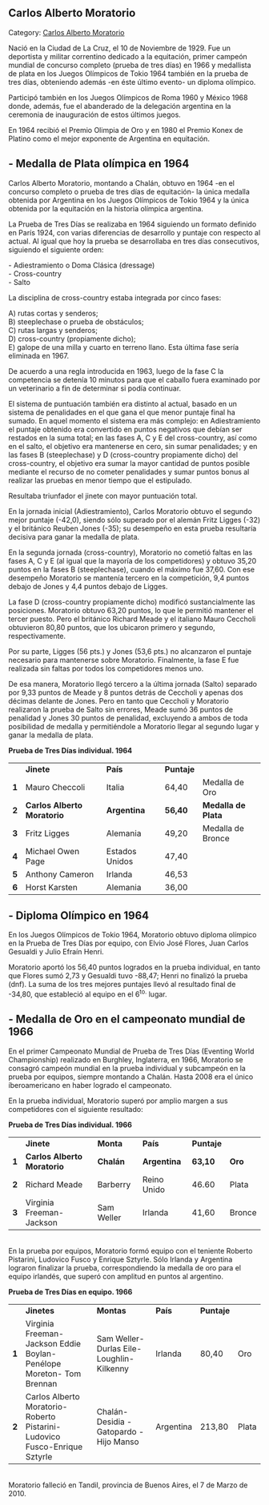 ## Carlos Alberto Moratorio

Category: [Carlos Alberto Moratorio](http://descubrircorrientes.com.ar/2012/index.php/3238-deportes/juegos-olimpicos/podio-correntino-en-las-olimpiadas/carlos-alberto-moratorio)

Nació en la Ciudad de La Cruz, el 10 de Noviembre de 1929. Fue un deportista y militar correntino dedicado a la equitación, primer campeón mundial de concurso completo (prueba de tres días) en 1966 y medallista de plata en los Juegos Olímpicos de Tokio 1964 también en la prueba de tres días, obteniendo además -en éste último evento- un diploma olímpico.

Participó también en los Juegos Olímpicos de Roma 1960 y México 1968 donde, además, fue el abanderado de la delegación argentina en la ceremonia de inauguración de estos últimos juegos.

En 1964 recibió el Premio Olimpia de Oro y en 1980 el Premio Konex de Platino como el mejor exponente de Argentina en equitación.

## **\- Medalla de Plata olímpica en 1964**

Carlos Alberto Moratorio, montando a Chalán, obtuvo en 1964 -en el concurso completo o prueba de tres días de equitación- la única medalla obtenida por Argentina en los Juegos Olímpicos de Tokio 1964 y la única obtenida por la equitación en la historia olímpica argentina.

La Prueba de Tres Días se realizaba en 1964 siguiendo un formato definido en París 1924, con varias diferencias de desarrollo y puntaje con respecto al actual. Al igual que hoy la prueba se desarrollaba en tres días consecutivos, siguiendo el siguiente orden:

\- Adiestramiento o Doma Clásica (dressage)  
\- Cross-country  
\- Salto

La disciplina de cross-country estaba integrada por cinco fases:

A) rutas cortas y senderos;  
B) steeplechase o prueba de obstáculos;  
C) rutas largas y senderos;  
D) cross-country (propiamente dicho);  
E) galope de una milla y cuarto en terreno llano. Esta última fase sería eliminada en 1967.

De acuerdo a una regla introducida en 1963, luego de la fase C la competencia se detenía 10 minutos para que el caballo fuera examinado por un veterinario a fin de determinar si podía continuar.

El sistema de puntuación también era distinto al actual, basado en un sistema de penalidades en el que gana el que menor puntaje final ha sumado. En aquel momento el sistema era más complejo: en Adiestramiento el puntaje obtenido era convertido en puntos negativos que debían ser restados en la suma total; en las fases A, C y E del cross-country, así como en el salto, el objetivo era mantenerse en cero, sin sumar penalidades; y en las fases B (steeplechase) y D (cross-country propiamente dicho) del cross-country, el objetivo era sumar la mayor cantidad de puntos posible mediante el recurso de no cometer penalidades y sumar puntos bonus al realizar las pruebas en menor tiempo que el estipulado.

Resultaba triunfador el jinete con mayor puntuación total.

En la jornada inicial (Adiestramiento), Carlos Moratorio obtuvo el segundo mejor puntaje (-42,0), siendo sólo superado por el alemán Fritz Ligges (-32) y el británico Reuben Jones (-35); su desempeño en esta prueba resultaría decisiva para ganar la medalla de plata.

En la segunda jornada (cross-country), Moratorio no cometió faltas en las fases A, C y E (al igual que la mayoría de los competidores) y obtuvo 35,20 puntos en la fases B (steeplechase), cuando el máximo fue 37,60. Con ese desempeño Moratorio se mantenía tercero en la competición, 9,4 puntos debajo de Jones y 4,4 puntos debajo de Ligges.

La fase D (cross-country propiamente dicho) modificó sustancialmente las posiciones. Moratorio obtuvo 63,20 puntos, lo que le permitió mantener el tercer puesto. Pero el británico Richard Meade y el italiano Mauro Ceccholi obtuvieron 80,80 puntos, que los ubicaron primero y segundo, respectivamente.

Por su parte, Ligges (56 pts.) y Jones (53,6 pts.) no alcanzaron el puntaje necesario para mantenerse sobre Moratorio. Finalmente, la fase E fue realizada sin faltas por todos los competidores menos uno.

De esa manera, Moratorio llegó tercero a la última jornada (Salto) separado por 9,33 puntos de Meade y 8 puntos detrás de Ceccholi y apenas dos décimas delante de Jones. Pero en tanto que Ceccholi y Moratorio realizaron la prueba de Salto sin errores, Meade sumó 36 puntos de penalidad y Jones 30 puntos de penalidad, excluyendo a ambos de toda posibilidad de medalla y permitiéndole a Moratorio llegar al segundo lugar y ganar la medalla de plata.

**Prueba de Tres Días individual. 1964**

<table><tbody><tr><td></td><td><strong><span>Jinete</span></strong></td><td><strong><span>País</span></strong></td><td><strong><span>Puntaje</span></strong></td><td></td></tr><tr><td><strong><span>1</span></strong></td><td><span>Mauro Checcoli</span></td><td><span>Italia</span></td><td><span>64,40</span></td><td><span>Medalla de Oro</span></td></tr><tr><td><strong><span>2</span></strong></td><td><strong><span>Carlos Alberto Moratorio</span></strong></td><td><strong><span>Argentina</span></strong></td><td><strong><span>56,40</span></strong></td><td><strong><span>Medalla de Plata</span></strong></td></tr><tr><td><strong><span>3</span></strong></td><td><span>Fritz Ligges</span></td><td><span>Alemania</span></td><td><span>49,20</span></td><td><span>Medalla de Bronce</span></td></tr><tr><td><strong><span><span>4</span></span></strong></td><td><span><span>Michael Owen Page</span></span></td><td><span><span>Estados Unidos</span></span></td><td><span><span>47,40</span></span></td><td><span>&nbsp;</span></td></tr><tr><td><strong><span>5</span></strong></td><td><span>Anthony Cameron</span></td><td><span>Irlanda</span></td><td><span>46,53</span></td><td></td></tr><tr><td><strong><span>6</span></strong></td><td><span>Horst Karsten</span></td><td><span>Alemania</span></td><td><span>36,00</span></td><td></td></tr></tbody></table>

## **\- Diploma Olímpico en 1964**

En los Juegos Olímpicos de Tokio 1964, Moratorio obtuvo diploma olímpico en la Prueba de Tres Días por equipo, con Elvio José Flores, Juan Carlos Gesualdi y Julio Efraín Henri.

Moratorio aportó los 56,40 puntos logrados en la prueba individual, en tanto que Flores sumó 2,73 y Gesualdi tuvo -88,47; Henri no finalizó la prueba (dnf). La suma de los tres mejores puntajes llevó al resultado final de -34,80, que estableció al equipo en el 6<sup>to.</sup> lugar.

## **\- Medalla de Oro en el campeonato mundial de 1966**

En el primer Campeonato Mundial de Prueba de Tres Días (Eventing World Championship) realizado en Burghley, Inglaterra, en 1966, Moratorio se consagró campeón mundial en la prueba individual y subcampeón en la prueba por equipos, siempre montando a Chalán. Hasta 2008 era el único íberoamericano en haber logrado el campeonato.

En la prueba individual, Moratorio superó por amplio margen a sus competidores con el siguiente resultado:

**Prueba de Tres Días individual. 1966**

<table><tbody><tr><td></td><td><strong><span>Jinete</span></strong></td><td><strong><span>Monta</span></strong></td><td><strong><span>País</span></strong></td><td><strong><span>Puntaje</span></strong></td><td></td></tr><tr><td><strong><span>1</span></strong></td><td><strong><span>Carlos Alberto Moratorio</span></strong></td><td><strong><span>Chalán</span></strong></td><td><strong><span>Argentina</span></strong></td><td><strong><span>63,10</span></strong></td><td><strong><span>Oro</span></strong></td></tr><tr><td><strong><span>2</span></strong></td><td><span>Richard Meade</span></td><td><span>Barberry</span></td><td><span>Reino Unido</span></td><td><span>46.60</span></td><td><span>Plata</span></td></tr><tr><td><strong><span>3</span></strong></td><td><span>Virginia Freeman-Jackson</span></td><td><span>Sam Weller</span></td><td><span>Irlanda</span></td><td><span>41,60</span></td><td><span>Bronce</span></td></tr></tbody></table>

   
En la prueba por equipos, Moratorio formó equipo con el teniente Roberto Pistarini, Ludovico Fusco y Enrique Sztyrle. Sólo Irlanda y Argentina lograron finalizar la prueba, correspondiendo la medalla de oro para el equipo irlandés, que superó con amplitud en puntos al argentino.

**Prueba de Tres Días en equipo. 1966**

<table><tbody><tr><td></td><td><strong><span>Jinetes</span></strong></td><td><strong><span>Montas</span></strong></td><td><strong><span>País</span></strong></td><td><strong><span>Puntaje</span></strong></td><td></td></tr><tr><td><strong><span>1</span></strong></td><td><span>Virginia Freeman-Jackson Eddie Boylan- Penélope Moreton- Tom Brennan</span></td><td><span>Sam Weller- Durlas Eile- Loughlin- Kilkenny</span></td><td><span>Irlanda</span></td><td><span>80,40</span></td><td><span>Oro</span></td></tr><tr><td><strong><span>2</span></strong></td><td><span>Carlos Alberto Moratorio-Roberto Pistarini-Ludovico Fusco-Enrique Sztyrle</span></td><td><span>Chalán- Desidia - Gatopardo - Hijo Manso</span></td><td><span>Argentina</span></td><td><span>213,80</span></td><td><span>Plata</span></td></tr></tbody></table>

   
Moratorio falleció en Tandil, provincia de Buenos Aires, el 7 de Marzo de 2010.